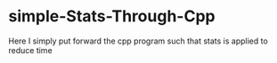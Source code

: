 # simple-Stats-Through-Cpp
Here I simply put forward the cpp program such that stats is applied to reduce time
